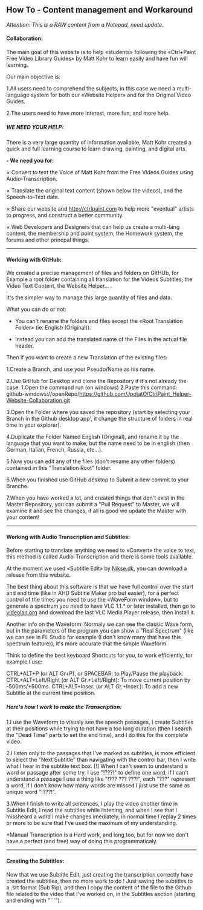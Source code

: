 ﻿<h2>How To - Content management and Workaround</h2>

*Attention: This is a RAW content from a Notepad, need update.*

<h4>Collaboration:</h4>

The main goal of this website is to help «students» following the «Ctrl+Paint Free Video Library Guides» by Matt Kohr to learn easily and have fun will learning.

Our main objective is:

1.All users need to comprehend the subjects, in this case we need a multi-language system for both our «Website Helper» and for the Original Video Guides.

2.The users need to have more interest, more fun, and more help.

<h5>WE NEED YOUR HELP:</h5>

There is a very large quantity of information available, Matt Kohr created a quick and full learning course to learn drawing, painting, and digital arts.

 <strong>- We need you for:</strong>

× Convert to text the Voice of Matt Kohr from the Free Videos Guides using Audio-Transcription.

× Translate the original text content (shown below the videos), and the Speech-to-Text data.

× Share our website and http://ctrlpaint.com to help more "eventual" artists to progress, and construct a better community.

× Web Developers and Designers that can help us create a multi-lang content, the membership and point system,  the Homework system, the forums and other princpal things.
<hr/>
<h4>Working with GitHub:</h4>

We created a precise management of files and folders on GitHUb, for Example a root folder containing all translation for the Videos Subtitles, the Video Text Content, the Website Helper… .

It's the simpler way to manage this large quantity of files and data.

What you can do or not:
- You can't rename the folders and files except the «Root Translation Folder» (ie: English (Original)).
+ Instead you can add the translated name of the Files in the actual file header.

Then if you want to create a new Translation of the existing files:

1.Create a Branch, and use your Pseudo/Name as his name.

2.Use GitHub for Desktop and clone the Repository if it's not already the case:
  1.Open the command run (on windows)
  2.Paste this command: github-windows://openRepo/https://github.com/JpotatO/CtrlPaint_Helper-Website-Collaboration.git

3.Open the Folder where you saved the repository (start by selecting your Branch in the Github desktop app', it change the structure of folders in real time in your explorer).

4.Duplicate the Folder Named English (Original), and rename it by the language that you want to make, but the name need to be in english (then German, Italian, French, Russia, etc…).

5.Now you can edit any of the files (don't rename any other folders) contained in this "Translation Root" folder.

6.When you finished use GitHub desktop to Submit a new commit to your Branche.

7.When you have worked a lot, and created things that don't exist in the Master Repository, you can submit a "Pull Request" to Master, we will examine it and see the changes, if all is good we update the Master with your content!

<hr/>
<h4>Working with Audio Transcription and Subtitles:</h4>

Before starting to translate anything we need to «Convert» the voice to text, this method is called Audio-Transcription and there is some tools available.

At the moment we used «Subtitle Edit» by [Nikse.dk](http://www.nikse.dk), you can download a release from this website.

The best thing about this software is that we have full control over the start and end time (like in AHD Subtitle Maker pro but easier), for a perfect control of the times you need to use the «WaveForm window», but to generate a spectrum you need to have VLC 1.1.* or later installed, then go to [videolan.org](http://videolan.org) and download the last VLC Media Player release, then install it.

Another info on the Waveform: Normaly we can see the classic Wave form, but in the parameters of the program you can show a "Real Spectrum" (like we can see in FL Studio for example (I don't know many that have this spectrum feature)), it's more accurate that the simple Waveform.

Think to define the best keyboard Shortcuts for you, to work efficiently, for example I use:

CTRL+ALT+P (or ALT Gr+P), or SPACEBAR: to Play/Pause the playback.
CTRL+ALT+Left/Right (or ALT Gr.+Left/Right): To move current position by -500ms/+500ms.
CTRL+ALT+Inser. (or ALT Gr.+Inser.): To add a new Subtitle at the current time position.

<h5>Here's how I work to make the Transcription:</h5>

1.I use the Waveform to visualy see the speech passages, I create Subtitles at their positions while trying to not have a too long duration (then I search the "Dead Time" parts to set the end time), and I do this for the complete video.

2.I listen only to the passages that I've marked as subtitles, is more efficient to select the "Next Subtitle" than navigating with the control bar, then I write what I hear in the subtitle text box.
[!] When I can't seem to understand a word or passage after some try, I use "!???!" to define one word, if I can't understand a passage I use a thing like "!??? ??? ???!", each "???" represent a word, if I don't know how many words are missed I just use the same as unique word "!???!".

3.When I finish to write all sentences, I play the video another time in Subtitle Edit, I read the subtitles while listening, and when I see that I missheard a word I make changes imediately, in normal time I replay 2 times or more to be sure that I've used the maximum of my understanding.

*Manual Transcription is a Hard work, and long too, but for now we don't have a perfect (and free) way of doing this programmaticaly.
<hr/>
<h4>Creating the Subtitles:</h4>

Now that we use Subtitle Edit, just creating the transcription correctly have created the subtitles, then no more work to do !
Just saving the subtitles to a .srt format (Sub Rip), and then I copy the content of the file to the Github file related to the video that I've worked on, in the Subtitles section (starting and ending with "```").